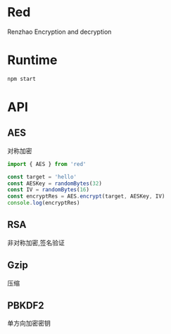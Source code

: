 # Red

Renzhao Encryption and decryption

# Runtime

```sh
npm start
```

# API

## AES

对称加密

```ts
import { AES } from 'red'

const target = 'hello'
const AESKey = randomBytes(32)
const IV = randomBytes(16)
const encryptRes = AES.encrypt(target, AESKey, IV)
console.log(encryptRes)
```

## RSA

非对称加密,签名验证

## Gzip

压缩

## PBKDF2

单方向加密密钥
